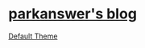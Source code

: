 # [parkanswer's blog](https://park-answer.netlify.com/)

[Default Theme](https://answer.netlify.com/)
